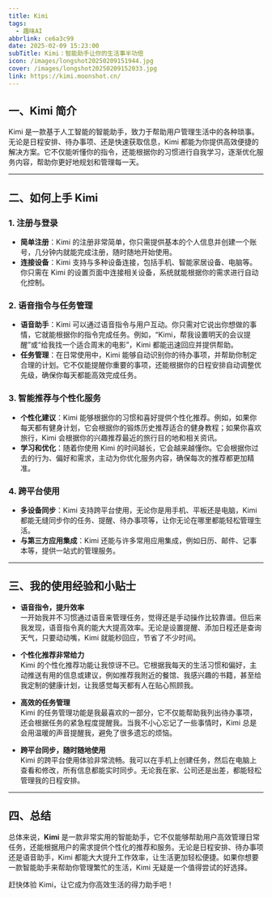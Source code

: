 ```yaml
---
title: Kimi
tags:
  - 趣味AI
abbrlink: ce6a3c99
date: 2025-02-09 15:23:00
subTitle: Kimi：智能助手让你的生活事半功倍
icon: /images/longshot20250209151944.jpg
cover: /images/longshot20250209152033.jpg
link: https://kimi.moonshot.cn/
---
```



## 一、Kimi 简介

Kimi 是一款基于人工智能的智能助手，致力于帮助用户管理生活中的各种琐事。无论是日程安排、待办事项、还是快速获取信息，Kimi 都能为你提供高效便捷的解决方案。它不仅能听懂你的指令，还能根据你的习惯进行自我学习，逐渐优化服务内容，帮助你更好地规划和管理每一天。

---

## 二、如何上手 Kimi

### 1. 注册与登录

- **简单注册**：Kimi 的注册非常简单，你只需提供基本的个人信息并创建一个账号，几分钟内就能完成注册，随时随地开始使用。
- **连接设备**：Kimi 支持与多种设备连接，包括手机、智能家居设备、电脑等。你只需在 Kimi 的设置页面中连接相关设备，系统就能根据你的需求进行自动化控制。

### 2. 语音指令与任务管理

- **语音助手**：Kimi 可以通过语音指令与用户互动。你只需对它说出你想做的事情，它就能根据你的指令完成任务。例如，“Kimi，帮我设置明天的会议提醒”或“给我找一个适合周末的电影”，Kimi 都能迅速回应并提供帮助。
- **任务管理**：在日常使用中，Kimi 能够自动识别你的待办事项，并帮助你制定合理的计划。它不仅能提醒你重要的事项，还能根据你的日程安排自动调整优先级，确保你每天都能高效完成任务。

### 3. 智能推荐与个性化服务

- **个性化建议**：Kimi 能够根据你的习惯和喜好提供个性化推荐。例如，如果你每天都有健身计划，它会根据你的锻炼历史推荐适合的健身教程；如果你喜欢旅行，Kimi 会根据你的兴趣推荐最近的旅行目的地和相关资讯。
- **学习和优化**：随着你使用 Kimi 的时间越长，它会越来越懂你。它会根据你过去的行为、偏好和需求，主动为你优化服务内容，确保每次的推荐都更加精准。

### 4. 跨平台使用

- **多设备同步**：Kimi 支持跨平台使用，无论你是用手机、平板还是电脑，Kimi 都能无缝同步你的任务、提醒、待办事项等，让你无论在哪里都能轻松管理生活。
- **与第三方应用集成**：Kimi 还能与许多常用应用集成，例如日历、邮件、记事本等，提供一站式的管理服务。

---

## 三、我的使用经验和小贴士

- **语音指令，提升效率**  
  一开始我并不习惯通过语音来管理任务，觉得还是手动操作比较靠谱。但后来我发现，语音指令真的能大大提高效率。无论是设置提醒、添加日程还是查询天气，只要动动嘴，Kimi 就能秒回应，节省了不少时间。

- **个性化推荐非常给力**  
  Kimi 的个性化推荐功能让我惊讶不已。它根据我每天的生活习惯和偏好，主动推送有用的信息或建议，例如推荐我附近的餐馆、我感兴趣的书籍，甚至给我定制的健康计划，让我感觉每天都有人在贴心照顾我。

- **高效的任务管理**  
  Kimi 的任务管理功能是我最喜欢的一部分，它不仅能帮助我列出待办事项，还会根据任务的紧急程度提醒我。当我不小心忘记了一些事情时，Kimi 总是会用温暖的声音提醒我，避免了很多遗忘的烦恼。

- **跨平台同步，随时随地使用**  
  Kimi 的跨平台使用体验非常流畅。我可以在手机上创建任务，然后在电脑上查看和修改，所有信息都能实时同步。无论我在家、公司还是出差，都能轻松管理我的日程安排。

---

## 四、总结

总体来说，**Kimi** 是一款非常实用的智能助手，它不仅能够帮助用户高效管理日常任务，还能根据用户的需求提供个性化的推荐和服务。无论是日程安排、待办事项还是语音助手，Kimi 都能大大提升工作效率，让生活更加轻松便捷。如果你想要一款智能助手来帮助你管理繁忙的生活，Kimi 无疑是一个值得尝试的好选择。

赶快体验 Kimi，让它成为你高效生活的得力助手吧！
